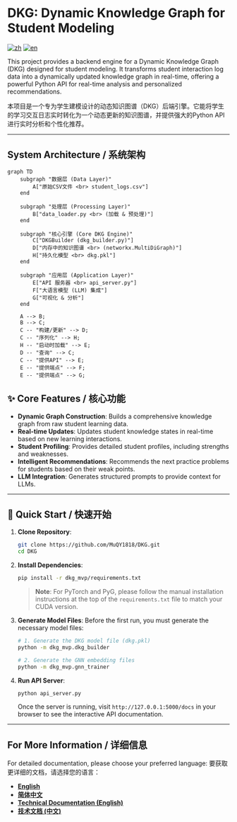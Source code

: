# DKG: Dynamic Knowledge Graph for Student Modeling

[![zh](https://img.shields.io/badge/language-简体中文-blue.svg)](./README_zh.md)
[![en](https://img.shields.io/badge/language-English-blue.svg)](./README_en.md)

This project provides a backend engine for a Dynamic Knowledge Graph (DKG) designed for student modeling. It transforms student interaction log data into a dynamically updated knowledge graph in real-time, offering a powerful Python API for real-time analysis and personalized recommendations.

本项目是一个专为学生建模设计的动态知识图谱（DKG）后端引擎。它能将学生的学习交互日志实时转化为一个动态更新的知识图谱，并提供强大的Python API进行实时分析和个性化推荐。

---

## System Architecture / 系统架构

```mermaid
graph TD
    subgraph "数据层 (Data Layer)"
        A["原始CSV文件 <br> student_logs.csv"]
    end

    subgraph "处理层 (Processing Layer)"
        B["data_loader.py <br> (加载 & 预处理)"]
    end

    subgraph "核心引擎 (Core DKG Engine)"
        C["DKGBuilder (dkg_builder.py)"]
        D["内存中的知识图谱 <br> (networkx.MultiDiGraph)"]
        H["持久化模型 <br> dkg.pkl"]
    end

    subgraph "应用层 (Application Layer)"
        E["API 服务器 <br> api_server.py"]
        F["大语言模型 (LLM) 集成"]
        G["可视化 & 分析"]
    end

    A --> B;
    B --> C;
    C -- "构建/更新" --> D;
    C -- "序列化" --> H;
    H -- "启动时加载" --> E;
    D -- "查询" --> C;
    C -- "提供API" --> E;
    E -- "提供端点" --> F;
    E -- "提供端点" --> G;
```

## ✨ Core Features / 核心功能

- **Dynamic Graph Construction**: Builds a comprehensive knowledge graph from raw student learning data.
- **Real-time Updates**: Updates student knowledge states in real-time based on new learning interactions.
- **Student Profiling**: Provides detailed student profiles, including strengths and weaknesses.
- **Intelligent Recommendations**: Recommends the next practice problems for students based on their weak points.
- **LLM Integration**: Generates structured prompts to provide context for LLMs.

---

## 🚀 Quick Start / 快速开始

1.  **Clone Repository**:
    ```bash
    git clone https://github.com/MuQY1818/DKG.git
    cd DKG
    ```

2.  **Install Dependencies**:
    ```bash
    pip install -r dkg_mvp/requirements.txt
    ```
    > **Note**: For PyTorch and PyG, please follow the manual installation instructions at the top of the `requirements.txt` file to match your CUDA version.
    
3.  **Generate Model Files**:
    Before the first run, you must generate the necessary model files:
    ```bash
    # 1. Generate the DKG model file (dkg.pkl)
    python -m dkg_mvp.dkg_builder

    # 2. Generate the GNN embedding files
    python -m dkg_mvp.gnn_trainer
    ```

4.  **Run API Server**:
    ```bash
    python api_server.py
    ```
    Once the server is running, visit `http://127.0.0.1:5000/docs` in your browser to see the interactive API documentation.

---

## For More Information / 详细信息

For detailed documentation, please choose your preferred language:
要获取更详细的文档，请选择您的语言：

- **[English](./README_en.md)**
- **[简体中文](./README_zh.md)**
- **[Technical Documentation (English)](./TECHNICAL_DOCUMENTATION_en.md)**
- **[技术文档 (中文)](./TECHNICAL_DOCUMENTATION.md)** 